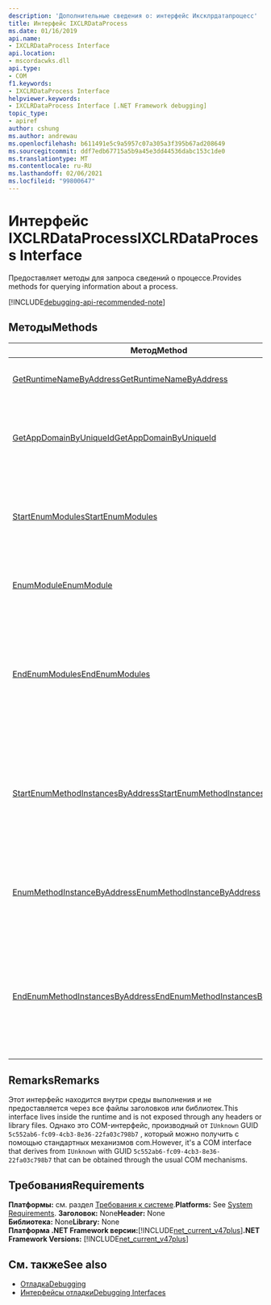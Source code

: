 ```yaml
---
description: 'Дополнительные сведения о: интерфейс Иксклрдатапроцесс'
title: Интерфейс IXCLRDataProcess
ms.date: 01/16/2019
api.name:
- IXCLRDataProcess Interface
api.location:
- mscordacwks.dll
api.type:
- COM
f1.keywords:
- IXCLRDataProcess Interface
helpviewer.keywords:
- IXCLRDataProcess Interface [.NET Framework debugging]
topic_type:
- apiref
author: cshung
ms.author: andrewau
ms.openlocfilehash: b611491e5c9a5957c07a305a3f395b67ad208649
ms.sourcegitcommit: ddf7edb67715a5b9a45e3dd44536dabc153c1de0
ms.translationtype: MT
ms.contentlocale: ru-RU
ms.lasthandoff: 02/06/2021
ms.locfileid: "99800647"
---
```

# <a name="ixclrdataprocess-interface"></a><span data-ttu-id="eb070-103">Интерфейс IXCLRDataProcess</span><span class="sxs-lookup"><span data-stu-id="eb070-103">IXCLRDataProcess Interface</span></span>

<span data-ttu-id="eb070-104">Предоставляет методы для запроса сведений о процессе.</span><span class="sxs-lookup"><span data-stu-id="eb070-104">Provides methods for querying information about a process.</span></span>

[!INCLUDE[debugging-api-recommended-note](../../../../includes/debugging-api-recommended-note.md)]

## <a name="methods"></a><span data-ttu-id="eb070-105">Методы</span><span class="sxs-lookup"><span data-stu-id="eb070-105">Methods</span></span>

| <span data-ttu-id="eb070-106">Метод</span><span class="sxs-lookup"><span data-stu-id="eb070-106">Method</span></span>                                                                                                                                               | <span data-ttu-id="eb070-107">Описание</span><span class="sxs-lookup"><span data-stu-id="eb070-107">Description</span></span>                                                                                     |
| ---------------------------------------------------------------------------------------------------------------------------------------------------- | ----------------------------------------------------------------------------------------------- |
| [<span data-ttu-id="eb070-108">GetRuntimeNameByAddress</span><span class="sxs-lookup"><span data-stu-id="eb070-108">GetRuntimeNameByAddress</span></span>](ixclrdataprocess-getruntimenamebyaddress-method.md)                     | <span data-ttu-id="eb070-109">Возвращает имя для заданного адреса.</span><span class="sxs-lookup"><span data-stu-id="eb070-109">Gets a name for the given address.</span></span>                                                               |
| [<span data-ttu-id="eb070-110">GetAppDomainByUniqueId</span><span class="sxs-lookup"><span data-stu-id="eb070-110">GetAppDomainByUniqueId</span></span>](ixclrdataprocess-getappdomainbyuniqueid-method.md)                       | <span data-ttu-id="eb070-111">Возвращает `AppDomain` в процессе по его уникальному идентификатору.</span><span class="sxs-lookup"><span data-stu-id="eb070-111">Gets an `AppDomain` in a process by its unique id.</span></span>                                              |
| [<span data-ttu-id="eb070-112">StartEnumModules</span><span class="sxs-lookup"><span data-stu-id="eb070-112">StartEnumModules</span></span>](ixclrdataprocess-startenummodules-method.md)                                   | <span data-ttu-id="eb070-113">Предоставляет описатель для перечисления модулей процесса.</span><span class="sxs-lookup"><span data-stu-id="eb070-113">Provides a handle to enumerate the modules of a process.</span></span>                                        |
| [<span data-ttu-id="eb070-114">EnumModule</span><span class="sxs-lookup"><span data-stu-id="eb070-114">EnumModule</span></span>](ixclrdataprocess-enummodule-method.md)                                               | <span data-ttu-id="eb070-115">Перечисляет модули этого процесса.</span><span class="sxs-lookup"><span data-stu-id="eb070-115">Enumerates the modules of this process.</span></span>                                                         |
| [<span data-ttu-id="eb070-116">EndEnumModules</span><span class="sxs-lookup"><span data-stu-id="eb070-116">EndEnumModules</span></span>](ixclrdataprocess-endenummodules-method.md)                                       | <span data-ttu-id="eb070-117">Освобождает ресурсы, используемые внутренними итераторами, используемыми при перечислении модулей.</span><span class="sxs-lookup"><span data-stu-id="eb070-117">Releases the resources used by internal iterators used during module enumeration.</span></span>               |
| [<span data-ttu-id="eb070-118">StartEnumMethodInstancesByAddress</span><span class="sxs-lookup"><span data-stu-id="eb070-118">StartEnumMethodInstancesByAddress</span></span>](ixclrdataprocess-startenummethodinstancesbyaddress-method.md) | <span data-ttu-id="eb070-119">Предоставляет описатель для перечисления экземпляров методов, `AppDomain` начиная с заданного адреса.</span><span class="sxs-lookup"><span data-stu-id="eb070-119">Provides a handle to enumerate the method instances of `AppDomain` starting at a given address.</span></span> |
| [<span data-ttu-id="eb070-120">EnumMethodInstanceByAddress</span><span class="sxs-lookup"><span data-stu-id="eb070-120">EnumMethodInstanceByAddress</span></span>](ixclrdataprocess-enummethodinstancebyaddress-method.md)             | <span data-ttu-id="eb070-121">Перечисляет экземпляры методов этого процесса, начиная с смещения адреса.</span><span class="sxs-lookup"><span data-stu-id="eb070-121">Enumerates the method instances of this process starting at an address offset.</span></span>                  |
| [<span data-ttu-id="eb070-122">EndEnumMethodInstancesByAddress</span><span class="sxs-lookup"><span data-stu-id="eb070-122">EndEnumMethodInstancesByAddress</span></span>](ixclrdataprocess-endenummethodinstancesbyaddress-method.md)     | <span data-ttu-id="eb070-123">Освобождает ресурсы, используемые внутренними итераторами, используемыми при перечислении экземпляров.</span><span class="sxs-lookup"><span data-stu-id="eb070-123">Releases the resources used by internal iterators used during instance enumeration.</span></span>             |

## <a name="remarks"></a><span data-ttu-id="eb070-124">Remarks</span><span class="sxs-lookup"><span data-stu-id="eb070-124">Remarks</span></span>

<span data-ttu-id="eb070-125">Этот интерфейс находится внутри среды выполнения и не предоставляется через все файлы заголовков или библиотек.</span><span class="sxs-lookup"><span data-stu-id="eb070-125">This interface lives inside the runtime and is not exposed through any headers or library files.</span></span> <span data-ttu-id="eb070-126">Однако это COM-интерфейс, производный от `IUnknown` GUID `5c552ab6-fc09-4cb3-8e36-22fa03c798b7` , который можно получить с помощью стандартных механизмов com.</span><span class="sxs-lookup"><span data-stu-id="eb070-126">However, it's a COM interface that derives from `IUnknown` with GUID `5c552ab6-fc09-4cb3-8e36-22fa03c798b7` that can be obtained through the usual COM mechanisms.</span></span>

## <a name="requirements"></a><span data-ttu-id="eb070-127">Требования</span><span class="sxs-lookup"><span data-stu-id="eb070-127">Requirements</span></span>

<span data-ttu-id="eb070-128">**Платформы:** см. раздел [Требования к системе](../../get-started/system-requirements.md).</span><span class="sxs-lookup"><span data-stu-id="eb070-128">**Platforms:** See [System Requirements](../../get-started/system-requirements.md).</span></span>
<span data-ttu-id="eb070-129">**Заголовок:** None</span><span class="sxs-lookup"><span data-stu-id="eb070-129">**Header:** None</span></span>  
<span data-ttu-id="eb070-130">**Библиотека:** None</span><span class="sxs-lookup"><span data-stu-id="eb070-130">**Library:** None</span></span>  
<span data-ttu-id="eb070-131">**Платформа .NET Framework версии:**[!INCLUDE[net_current_v47plus](../../../../includes/net-current-v47plus.md)]</span><span class="sxs-lookup"><span data-stu-id="eb070-131">**.NET Framework Versions:** [!INCLUDE[net_current_v47plus](../../../../includes/net-current-v47plus.md)]</span></span>  

## <a name="see-also"></a><span data-ttu-id="eb070-132">См. также</span><span class="sxs-lookup"><span data-stu-id="eb070-132">See also</span></span>

- [<span data-ttu-id="eb070-133">Отладка</span><span class="sxs-lookup"><span data-stu-id="eb070-133">Debugging</span></span>](index.md)
- [<span data-ttu-id="eb070-134">Интерфейсы отладки</span><span class="sxs-lookup"><span data-stu-id="eb070-134">Debugging Interfaces</span></span>](debugging-interfaces.md)
